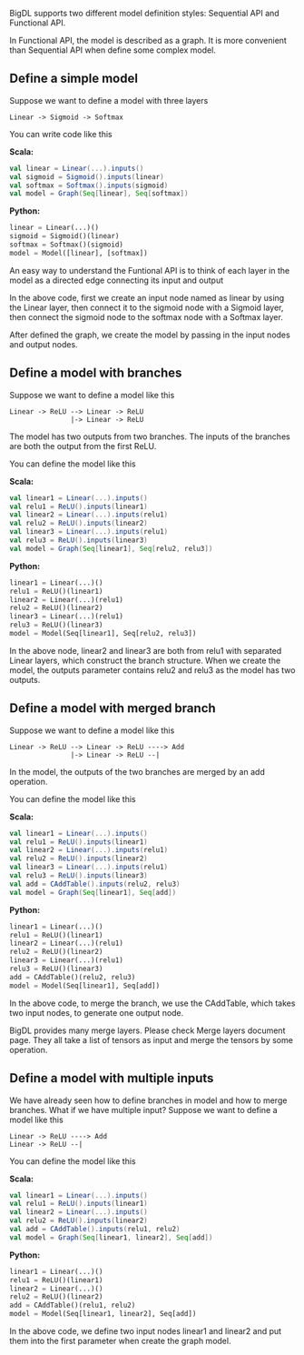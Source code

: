 BigDL supports two different model definition styles: Sequential API and Functional API.

In Functional API, the model is described as a graph. It is more convenient than Sequential API
when define some complex model.

## Define a simple model
Suppose we want to define a model with three layers
```
Linear -> Sigmoid -> Softmax
```

You can write code like this

**Scala:**
```scala
val linear = Linear(...).inputs()
val sigmoid = Sigmoid().inputs(linear)
val softmax = Softmax().inputs(sigmoid)
val model = Graph(Seq[linear], Seq[softmax])
```
**Python:**
```python
linear = Linear(...)()
sigmoid = Sigmoid()(linear)
softmax = Softmax()(sigmoid)
model = Model([linear], [softmax])
```

An easy way to understand the Funtional API is to think of each layer in the model as a directed
edge connecting its input and output

In the above code, first we create an input node named as linear by using
the Linear layer, then connect it to the sigmoid node with a Sigmoid
layer, then connect the sigmoid node to the softmax node with a Softmax layer.

After defined the graph, we create the model by passing in the input nodes
and output nodes.

## Define a model with branches
Suppose we want to define a model like this
```
Linear -> ReLU --> Linear -> ReLU
               |-> Linear -> ReLU
```
The model has two outputs from two branches. The inputs of the branches are both the
output from the first ReLU.

You can define the model like this

**Scala:**
```scala
val linear1 = Linear(...).inputs()
val relu1 = ReLU().inputs(linear1)
val linear2 = Linear(...).inputs(relu1)
val relu2 = ReLU().inputs(linear2)
val linear3 = Linear(...).inputs(relu1)
val relu3 = ReLU().inputs(linear3)
val model = Graph(Seq[linear1], Seq[relu2, relu3])
```
**Python:**
```python
linear1 = Linear(...)()
relu1 = ReLU()(linear1)
linear2 = Linear(...)(relu1)
relu2 = ReLU()(linear2)
linear3 = Linear(...)(relu1)
relu3 = ReLU()(linear3)
model = Model(Seq[linear1], Seq[relu2, relu3])
```
In the above node, linear2 and linear3 are both from relu1 with separated
Linear layers, which construct the branch structure. When we create the model,
the outputs parameter contains relu2 and relu3 as the model has two outputs.

## Define a model with merged branch
Suppose we want to define a model like this
```
Linear -> ReLU --> Linear -> ReLU ----> Add
               |-> Linear -> ReLU --|
```
In the model, the outputs of the two branches are merged by an add operation.

You can define the model like this

**Scala:**
```scala
val linear1 = Linear(...).inputs()
val relu1 = ReLU().inputs(linear1)
val linear2 = Linear(...).inputs(relu1)
val relu2 = ReLU().inputs(linear2)
val linear3 = Linear(...).inputs(relu1)
val relu3 = ReLU().inputs(linear3)
val add = CAddTable().inputs(relu2, relu3)
val model = Graph(Seq[linear1], Seq[add])
```
**Python:**
```python
linear1 = Linear(...)()
relu1 = ReLU()(linear1)
linear2 = Linear(...)(relu1)
relu2 = ReLU()(linear2)
linear3 = Linear(...)(relu1)
relu3 = ReLU()(linear3)
add = CAddTable()(relu2, relu3)
model = Model(Seq[linear1], Seq[add])
```
In the above code, to merge the branch, we use the CAddTable, which takes two
input nodes, to generate one output node.

BigDL provides many merge layers. Please check Merge layers document page. They all
take a list of tensors as input and merge the tensors by some operation.

## Define a model with multiple inputs
We have already seen how to define branches in model and how to merge branches.
What if we have multiple input? Suppose we want to define a model like this
```
Linear -> ReLU ----> Add
Linear -> ReLU --|
```

You can define the model like this

**Scala:**
```scala
val linear1 = Linear(...).inputs()
val relu1 = ReLU().inputs(linear1)
val linear2 = Linear(...).inputs()
val relu2 = ReLU().inputs(linear2)
val add = CAddTable().inputs(relu1, relu2)
val model = Graph(Seq[linear1, linear2], Seq[add])
```
**Python:**
```python
linear1 = Linear(...)()
relu1 = ReLU()(linear1)
linear2 = Linear(...)()
relu2 = ReLU()(linear2)
add = CAddTable()(relu1, relu2)
model = Model(Seq[linear1, linear2], Seq[add])
```
In the above code, we define two input nodes linear1 and linear2 and put them
into the first parameter when create the graph model.
